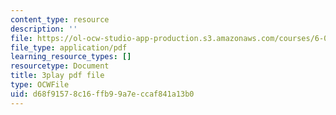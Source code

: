 ```yaml
---
content_type: resource
description: ''
file: https://ol-ocw-studio-app-production.s3.amazonaws.com/courses/6-0001-introduction-to-computer-science-and-programming-in-python-fall-2016/d68f91578c16ffb99a7eccaf841a13b0_SE4P7IVCunE.pdf
file_type: application/pdf
learning_resource_types: []
resourcetype: Document
title: 3play pdf file
type: OCWFile
uid: d68f9157-8c16-ffb9-9a7e-ccaf841a13b0
---
```


